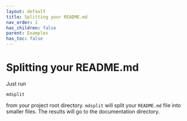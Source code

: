```yaml
---
layout: default
title: Splitting your README.md
nav_order: 1
has_children: false
parent: Examples
has_toc: false
---
```

# Splitting your README.md

Just run 

```
mdsplit
```

from your project root directory. `mdsplit` will split your `README.md` file into smaller files. The results will go to the documentation directory.





<!-- Generated with mdsplit: https://github.com/alandefreitas/mdsplit -->
